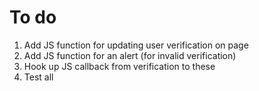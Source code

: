 # To do
1. Add JS function for updating user verification on page
2. Add JS function for an alert (for invalid verification)
3. Hook up JS callback from verification to these
4. Test all
